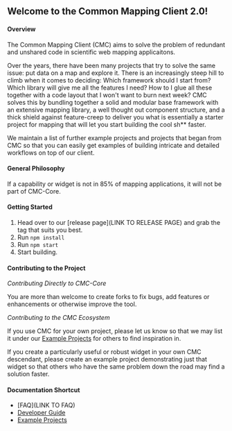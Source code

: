 ## Welcome to the Common Mapping Client 2.0!

#### Overview

The Common Mapping Client (CMC) aims to solve the problem of redundant and unshared
code in scientific web mapping applicaitons.

Over the years, there have been many projects that try to solve the same issue:
put data on a map and explore it. There is an increasingly steep hill to climb
when it comes to deciding: Which framework should I start from? Which library
will give me all the features I need? How to I glue all these together with 
a code layout that I won't want to burn next week? CMC solves this by bundling
together a solid and modular base framework with an extensive mapping library,
a well thought out component structure, and a thick shield against feature-creep
to deliver you what is essentially a starter project for mapping that will let
you start building the cool sh** faster.

We maintain a list of further example projects and projects that began from CMC
so that you can easily get examples of building intricate and detailed workflows
on top of our client.

#### General Philosophy

If a capability or widget is not in 85% of mapping applications, it will not be
part of CMC-Core.

#### Getting Started

1. Head over to our [release page](LINK TO RELEASE PAGE) and grab the tag
that suits you best.
2. Run `npm install`
3. Run `npm start`
4. Start building.

#### Contributing to the Project

*Contributing Directly to CMC-Core*

You are more than welcome to create forks to fix bugs, add features or
enhancements or otherwise improve the tool.

*Contributing to the CMC Ecosystem*

If you use CMC for your own project, please let us know so that we may list it
under our [Example Projects](https://podaac-git.jpl.nasa.gov:8443/cmc/cmc-core/blob/master/docs/EXAMPLE_PROJECTS.md) for others to find
inspiration in.

If you create a particularly useful or robust widget in your own CMC descendant,
please create an example project demonstrating just that widget so that others
who have the same problem down the road may find a solution faster.

#### Documentation Shortcut

* [FAQ](LINK TO FAQ)
* [Developer Guide](https://podaac-git.jpl.nasa.gov:8443/cmc/cmc-core/blob/master/docs/DEVELOPER_MANUAL.md)
* [Example Projects](https://podaac-git.jpl.nasa.gov:8443/cmc/cmc-core/blob/master/docs/EXAMPLE_PROJECTS.md)

